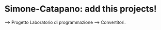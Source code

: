 # Simone-Catapano: add this projects!

--> Progetto Laboratorio di programmazione
--> Convertitori.
